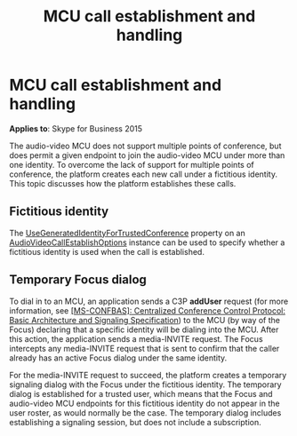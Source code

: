 ﻿---
title: MCU call establishment and handling
TOCTitle: MCU call establishment and handling
ms:assetid: 7a149cda-3032-4cf7-9082-87454d7b6981
ms:mtpsurl: https://msdn.microsoft.com/en-us/library/Dn466015(v=office.16)
ms:contentKeyID: 65239951
ms.date: 07/27/2015
mtps_version: v=office.16
---

# MCU call establishment and handling


**Applies to**: Skype for Business 2015

The audio-video MCU does not support multiple points of conference, but does permit a given endpoint to join the audio-video MCU under more than one identity. To overcome the lack of support for multiple points of conference, the platform creates each new call under a fictitious identity. This topic discusses how the platform establishes these calls.

## Fictitious identity

The [UseGeneratedIdentityForTrustedConference](https://msdn.microsoft.com/en-us/library/hh382405\(v=office.16\)) property on an [AudioVideoCallEstablishOptions](https://msdn.microsoft.com/en-us/library/hh382857\(v=office.16\)) instance can be used to specify whether a fictitious identity is used when the call is established.

## Temporary Focus dialog

To dial in to an MCU, an application sends a C3P **addUser** request (for more information, see [\[MS-CONFBAS\]: Centralized Conference Control Protocol: Basic Architecture and Signaling Specification](https://msdn.microsoft.com/en-us/library/cc431498.aspx)) to the MCU (by way of the Focus) declaring that a specific identity will be dialing into the MCU. After this action, the application sends a media-INVITE request. The Focus intercepts any media-INVITE request that is sent to confirm that the caller already has an active Focus dialog under the same identity.

For the media-INVITE request to succeed, the platform creates a temporary signaling dialog with the Focus under the fictitious identity. The temporary dialog is established for a trusted user, which means that the Focus and audio-video MCU endpoints for this fictitious identity do not appear in the user roster, as would normally be the case. The temporary dialog includes establishing a signaling session, but does not include a subscription.

